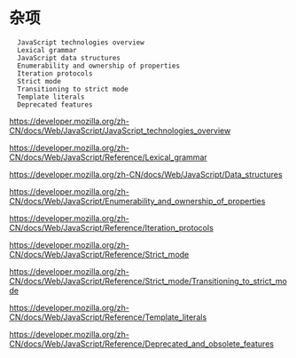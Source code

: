 # 杂项

```code
  JavaScript technologies overview
  Lexical grammar
  JavaScript data structures
  Enumerability and ownership of properties
  Iteration protocols
  Strict mode
  Transitioning to strict mode
  Template literals
  Deprecated features
```

https://developer.mozilla.org/zh-CN/docs/Web/JavaScript/JavaScript_technologies_overview

https://developer.mozilla.org/zh-CN/docs/Web/JavaScript/Reference/Lexical_grammar

https://developer.mozilla.org/zh-CN/docs/Web/JavaScript/Data_structures

https://developer.mozilla.org/zh-CN/docs/Web/JavaScript/Enumerability_and_ownership_of_properties

https://developer.mozilla.org/zh-CN/docs/Web/JavaScript/Reference/Iteration_protocols

https://developer.mozilla.org/zh-CN/docs/Web/JavaScript/Reference/Strict_mode

https://developer.mozilla.org/zh-CN/docs/Web/JavaScript/Reference/Strict_mode/Transitioning_to_strict_mode

https://developer.mozilla.org/zh-CN/docs/Web/JavaScript/Reference/Template_literals

https://developer.mozilla.org/zh-CN/docs/Web/JavaScript/Reference/Deprecated_and_obsolete_features


